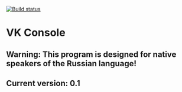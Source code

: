 [![Build status](https://ci.appveyor.com/api/projects/status/trc6vy86psb1s704?svg=true)](https://ci.appveyor.com/project/MaksimPinigin/vk-console)

# VK Console
## Warning: This program is designed for native speakers of the Russian language!

## Current version: 0.1
